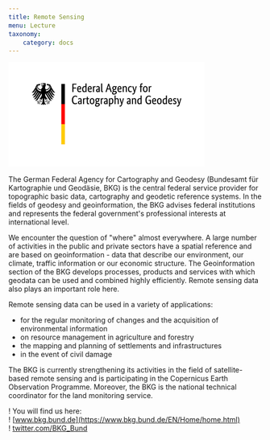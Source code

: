 ```yaml
---
title: Remote Sensing
menu: Lecture
taxonomy:
    category: docs
---
```


![BKG_Logo](BKG_2017_Web2x_en.png)
<br> 

The German Federal Agency for Cartography and Geodesy (Bundesamt für Kartographie und Geodäsie, BKG) is the central federal service provider for topographic basic data, cartography and geodetic reference systems. In the fields of geodesy and geoinformation, the BKG advises federal institutions and represents the federal government's professional interests at international level.  

We encounter the question of "where" almost everywhere. A large number of activities in the public and private sectors have a spatial reference and are based on geoinformation - data that describe our environment, our climate, traffic information or our economic structure. The Geoinformation section of the BKG develops processes, products and services with which geodata can be used and combined highly efficiently. Remote sensing data also plays an important role here.

Remote sensing data can be used in a variety of applications:
- for the regular monitoring of changes and the acquisition of environmental information
- on resource management in agriculture and forestry
- the mapping and planning of settlements and infrastructures
- in the event of civil damage

The BKG is currently strengthening its activities in the field of satellite-based remote sensing and is participating in the Copernicus Earth Observation Programme. Moreover, the BKG is the national technical coordinator for the land monitoring service.


! You will find us here:  
! [www.bkg.bund.de](https://www.bkg.bund.de/EN/Home/home.html)  
! [twitter.com/BKG_Bund](https://twitter.com/BKG_Bund)  
<br><br>
